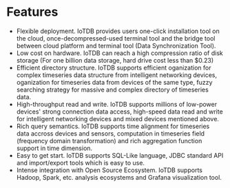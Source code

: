 <!--

```
Licensed to the Apache Software Foundation (ASF) under one
or more contributor license agreements.  See the NOTICE file
distributed with this work for additional information
regarding copyright ownership.  The ASF licenses this file
to you under the Apache License, Version 2.0 (the
"License"); you may not use this file except in compliance
with the License.  You may obtain a copy of the License at

    http://www.apache.org/licenses/LICENSE-2.0

Unless required by applicable law or agreed to in writing,
software distributed under the License is distributed on an
"AS IS" BASIS, WITHOUT WARRANTIES OR CONDITIONS OF ANY
KIND, either express or implied.  See the License for the
specific language governing permissions and limitations
under the License.
```

-->

# Features


* Flexible deployment. IoTDB provides users one-click installation tool on the cloud, once-decompressed-used terminal tool and the bridge tool between cloud platform and terminal tool (Data Synchronization Tool).
* Low cost on hardware. IoTDB can reach a high compression ratio of disk storage (For one billion data storage, hard drive cost less than $0.23)
* Efficient directory structure. IoTDB supports efficient oganization for complex timeseries data structure from intelligent networking devices, oganization for timeseries data from devices of the same type, fuzzy searching strategy for massive and complex directory of timeseries data.
* High-throughput read and write. IoTDB supports millions of low-power devices' strong connection data access, high-speed data read and write for intelligent networking devices and mixed devices mentioned above.
* Rich query semantics. IoTDB supports time alignment for timeseries data accross devices and sensors, computation in timeseries field (frequency domain transformation) and rich aggregation function support in time dimension.
* Easy to get start. IoTDB supports SQL-Like language, JDBC standard API and import/export tools which is easy to use.
* Intense integration with Open Source Ecosystem. IoTDB supports Hadoop, Spark, etc. analysis ecosystems and Grafana visualization tool.
